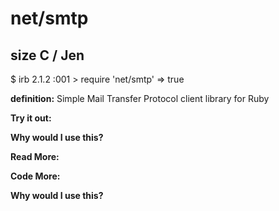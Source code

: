 # net/smtp

## size C / Jen

$ irb
2.1.2 :001 > require 'net/smtp'
 => true 

**definition:**
Simple Mail Transfer Protocol client library for Ruby

**Try it out:**


**Why would I use this?**


**Read More:**


**Code More:**


**Why would I use this?**
